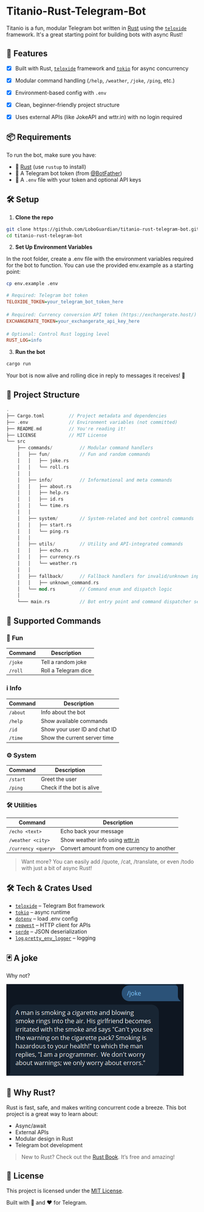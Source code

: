 # Titanio-Rust-Telegram-Bot

Titanio is a fun, modular Telegram bot written in [Rust](https://www.rust-lang.org/) using the [`teloxide`](https://docs.rs/teloxide) framework. It's a great starting point for building bots with async Rust!


## 🚀 Features

- [x] Built with Rust, [`teloxide`](https://github.com/teloxide/teloxide) framework and [`tokio`](https://tokio.rs/) for async concurrency
- [x] Modular command handling (`/help`, `/weather`, `/joke`, `/ping`, etc.)
- [x] Environment-based config with `.env`
- [x] Clean, beginner-friendly project structure
- [x] Uses external APIs (like JokeAPI and wttr.in) with no login required


## 📦 Requirements

To run the bot, make sure you have:

- 🦀 [Rust](https://rustup.rs/) (use `rustup` to install)
- 🔐 A Telegram bot token (from [@BotFather](https://t.me/BotFather))
- 📄 A `.env` file with your token and optional API keys


## 🛠️ Setup

1. **Clone the repo**

```bash
git clone https://github.com/LoboGuardian/titanio-rust-telegram-bot.git
cd titanio-rust-telegram-bot
```

2. **Set Up Environment Variables**

In the root folder, create a .env file with the environment variables required for the bot to function. You can use the provided env.example as a starting point:

```bash
cp env.example .env
```

```ini
# Required: Telegram bot token
TELOXIDE_TOKEN=your_telegram_bot_token_here

# Required: Currency conversion API token (https://exchangerate.host/)
EXCHANGERATE_TOKEN=your_exchangerate_api_key_here

# Optional: Control Rust logging level
RUST_LOG=info
```

3. **Run the bot**

```bash
cargo run
```

Your bot is now alive and rolling dice in reply to messages it receives! 🎉

## 📁 Project Structure

```rust
.
├── Cargo.toml         // Project metadata and dependencies
├── .env               // Environment variables (not committed)
├── README.md          // You're reading it!
├── LICENSE            // MIT License
└── src
    ├── commands/          // Modular command handlers
    │   ├── fun/           // Fun and random commands
    │   │   ├── joke.rs
    │   │   └── roll.rs
    │   │
    │   ├── info/          // Informational and meta commands
    │   │   ├── about.rs
    │   │   ├── help.rs
    │   │   ├── id.rs
    │   │   └── time.rs
    │   │
    │   ├── system/        // System-related and bot control commands
    │   │   ├── start.rs
    │   │   └── ping.rs
    │   │
    │   ├── utils/         // Utility and API-integrated commands
    │   │   ├── echo.rs
    │   │   ├── currency.rs
    │   │   └── weather.rs
    │   │
    │   ├── fallback/      // Fallback handlers for invalid/unknown input
    │   │   ├── unknown_command.rs
    │   └── mod.rs         // Command enum and dispatch logic
    │
    └─── main.rs           // Bot entry point and command dispatcher setup
```

## 💬 Supported Commands

### 🎉 Fun
| Command       | Description            |
|---------------|------------------------|
| `/joke`       | Tell a random joke     |
| `/roll`       | Roll a Telegram dice   |

### ℹ️ Info
| Command     | Description                           |
|-------------|---------------------------------------|
| `/about`    | Info about the bot                    |
| `/help`     | Show available commands               |
| `/id`       | Show your user ID and chat ID         |
| `/time`     | Show the current server time          |

### ⚙️ System
| Command     | Description               |
|-------------|---------------------------|
| `/start`    | Greet the user            |
| `/ping`     | Check if the bot is alive |

### 🛠️ Utilities
| Command             | Description                                       |
|---------------------|---------------------------------------------------|
| `/echo <text>`      | Echo back your message                            |
| `/weather <city>`   | Show weather info using [wttr.in](https://wttr.in)|
| `/currency <query>` | Convert amount from one currency to another       |

>   Want more? You can easily add /quote, /cat, /translate, or even /todo with just a bit of async Rust!

## 🛠 Tech & Crates Used

- [`teloxide`](https://docs.rs/teloxide) – Telegram Bot framework
- [`tokio`](https://tokio.rs) – async runtime
- [`dotenv`](https://docs.rs/dotenv) – load .env config
- [`reqwest`](https://docs.rs/reqwest) – HTTP client for APIs
- [`serde`](https://serde.rs) – JSON deserialization
- [`log`](https://docs.rs/log),[`pretty_env_logger`](https://docs.rs/pretty_env_logger)  – logging

## 🃏 A joke

Why not?

![alt text](assets/joke.png)

## 🦀 Why Rust?

Rust is fast, safe, and makes writing concurrent code a breeze. This bot project is a great way to learn about:

- Async/await
- External APIs
- Modular design in Rust
- Telegram bot development

> New to Rust? Check out the [Rust Book](https://doc.rust-lang.org/book/). It’s free and amazing!

## 📄 License

This project is licensed under the [MIT License](LICENSE).

Built with 🦀 and ❤️ for Telegram.